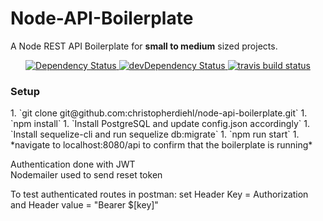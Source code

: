 <h1>Node-API-Boilerplate</h1>
<p>A Node REST API Boilerplate for <b>small to medium</b> sized projects.</p>

<div align="center">
  <!-- Dependency Status -->
  <a href="https://david-dm.org/CHRISTOPHERDIEHL/node-api-boilerplate">
    <img src="https://david-dm.org/CHRISTOPHERDIEHL/node-api-boilerplate.svg" alt="Dependency Status" />
  </a>
  <!-- devDependency Status -->
  <a href="https://david-dm.org/CHRISTOPHERDIEHL/node-api-boilerplate#info=devDependencies">
    <img src="https://david-dm.org/CHRISTOPHERDIEHL/node-api-boilerplate/dev-status.svg" alt="devDependency Status" />
  </a>
  <!--Build Status -->
  <a href="https://travis-ci.org/christopherdiehl/node-api-boilerplate/branches">
    <img src="https://travis-ci.org/christopherdiehl/node-api-boilerplate.svg?branch=master" alt="travis build status" />
  </a>

</div>

<h3>Setup</h3>
1. `git clone git@github.com:christopherdiehl/node-api-boilerplate.git`
1. `npm install`
1. `Install PostgreSQL and update config.json accordingly`
1. `Install sequelize-cli and run sequelize db:migrate`
1. `npm run start`
1. *navigate to localhost:8080/api to confirm that the boilerplate is running*

<p> Authentication done with JWT <br /> Nodemailer used to send reset token </p>
<p>To test authenticated routes in postman: set Header Key = Authorization and Header value = "Bearer $[key]"</p>
